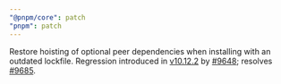 ```yaml
---
"@pnpm/core": patch
"pnpm": patch
---
```


Restore hoisting of optional peer dependencies when installing with an outdated lockfile.
Regression introduced in [v10.12.2] by [#9648]; resolves [#9685].

[v10.12.2]: https://github.com/pnpm/pnpm/releases/tag/v10.12.2
[#9648]: https://github.com/pnpm/pnpm/pull/9648
[#9685]: https://github.com/pnpm/pnpm/issues/9685
